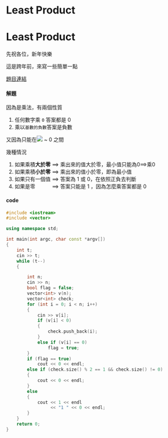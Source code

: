 # Least Product

# Least Product

先祝各位，新年快樂

這是跨年前，來寫一些簡單一點


[題目連結](https://codeforces.com/problemset/problem/1917/A)




#### 解題

因為是乘法，有兩個性質

1. 任何數字乘 `0` 答案都是 0
2. 乘以`基數的負數`答案是負數

又因為只能在![](https://ithelp.ithome.com.tw/upload/images/20231231/20164500yZCBp6edyi.png) ~ 0 之間

幾種情況 

1. 如果乘積**大於零** ==> 乘出來的值大於零，最小值只能為0==>乘0
2. 如果乘積**小於零** ==> 乘出來的值小於零，即為最小值
3. 如果只有一個值 ==> 答案為 1 或 0，在依照正負去判斷
4. 如果是零　　　 ==> 答案只能是 1 ，因為怎麼乘答案都是 0 



#### code 

```cpp
#include <iostream>
#include <vector>

using namespace std;

int main(int argc, char const *argv[])
{
    int t;
    cin >> t;
    while (t--)
    {

        int n;
        cin >> n;
        bool flag = false;
        vector<int> v(n);
        vector<int> check;
        for (int i = 0; i < n; i++)
        {
            cin >> v[i];
            if (v[i] < 0)
            {
                check.push_back(i);
            }
            else if (v[i] == 0)
                flag = true;
        }
        if (flag == true)
            cout << 0 << endl;
        else if (check.size() % 2 == 1 && check.size() != 0)
        {
            cout << 0 << endl;
        }
        else
        {
            cout << 1 << endl
                 << "1 " << 0 << endl;
        }
    }
    return 0;
}
```


